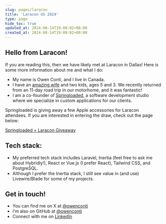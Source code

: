 ```yaml
---
slug: pages/laracon
title: 'Laracon US 2024'
type: page
hide_toc: true
updated_at: 2024-08-14T19:09:02+00:00
created_at: 2024-08-14T19:09:02+00:00
---
```


## Hello from Laracon!

If you are reading this, then we have likely met at Laracon in Dallas! Here is some more information about me and what I do:

- My name is Owen Conti, and I live in Canada.
- I have an [amazing wife](https://www.instagram.com/jess.the.nurse/) and two kids, ages 5 and 3. We recently returned from an 11-day road trip in our motorhome, and it was fantastic!
- I am a co-founder of [Springloaded](https://springloaded.co/), a software development studio where we specialize in custom applications for our clients.

Springloaded is giving away a few Apple accessories for Laracon attendees. If you are interested in entering the draw, check out the page below:

[Springloaded + Laracon Giveaway](https://springloaded.co/laracon)

## Tech stack:

- My preferred tech stack includes Laravel, Inertia (feel free to ask me about Hybridly!), React or Vue.js (I prefer React), Tailwind CSS, and PostgreSQL.
- Although I prefer the Inertia stack, I still see value in (and use) Livewire/Blade for some of my projects.

## Get in touch!

- You can find me on X at [@owenconti](https://twitter.com/owenconti)
- I'm also on GitHub at [@owenconti](https://github.com/owenconti)
- Connect with me on [LinkedIn](https://www.linkedin.com/in/owenconti/)

<x-newsletter-form />
